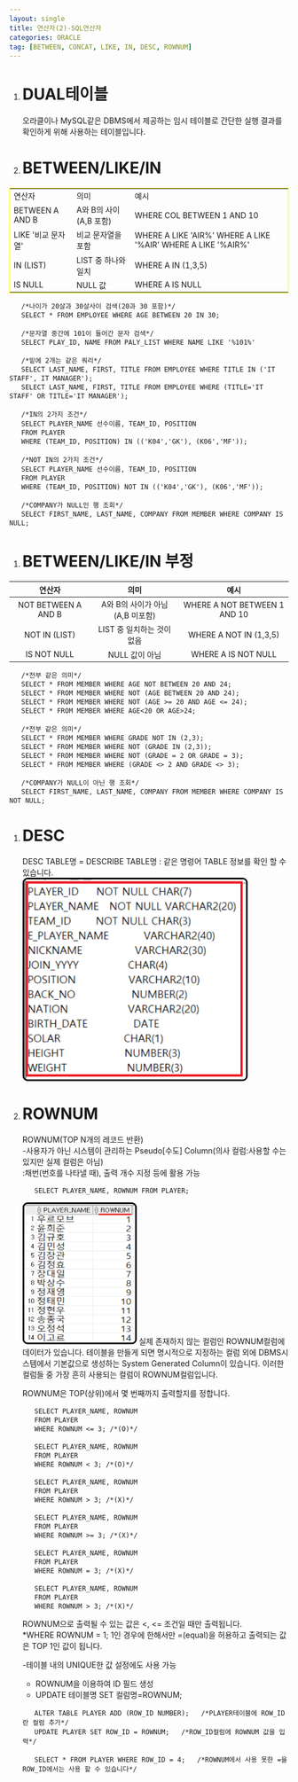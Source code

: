 ```yaml
---
layout: single
title: 연산자(2)-SQL연산자
categories: ORACLE
tag: [BETWEEN, CONCAT, LIKE, IN, DESC, ROWNUM]
---
```


1. # DUAL테이블   
   오라클이나 MySQL같은 DBMS에서 제공하는 임시 테이블로 간단한 실행 결과를 확인하게 위해 사용하는 테이블입니다.  

 1. # BETWEEN/LIKE/IN

   <table style="border:1px solid yellow">
      <tr>
         <td>연산자</td>
         <td>의미</td>
         <td>예시</td>
      </tr>
      <tr>
         <td>BETWEEN A AND B</td>
         <td>A와 B의 사이(A,B 포함)</td>
         <td>WHERE COL BETWEEN 1 AND 10</td>
      </tr>
      <tr>
         <td>LIKE '비교 문자열'</td>
         <td>비교 문자열을 포함</td>
         <td>
            WHERE A LIKE 'AIR%'
            WHERE A LIKE '%AIR'
            WHERE A LIKE '%AIR%'
         </td>
      </tr>
      <tr>
         <td>IN (LIST)</td>
         <td>LIST 중 하나와 일치</td>
         <td>WHERE A IN (1,3,5)</td>
      </tr>
      <tr>
         <td>IS NULL</td>
         <td>NULL 값</td>
         <td>WHERE A IS NULL</td>
      </tr>
   </table>
      
   ```
      /*나이가 20살과 30살사이 검색(20과 30 포함)*/
      SELECT * FROM EMPLOYEE WHERE AGE BETWEEN 20 IN 30;

      /*문자열 중간에 101이 들어간 문자 검색*/
      SELECT PLAY_ID, NAME FROM PALY_LIST WHERE NAME LIKE '%101%'

      /*밑에 2개는 같은 쿼리*/
      SELECT LAST_NAME, FIRST, TITLE FROM EMPLOYEE WHERE TITLE IN ('IT STAFF', IT MANAGER');
      SELECT LAST_NAME, FIRST, TITLE FROM EMPLOYEE WHERE (TITLE='IT STAFF' OR TITLE='IT MANAGER');

      /*IN의 2가지 조건*/
      SELECT PLAYER_NAME 선수이름, TEAM_ID, POSITION
      FROM PLAYER
      WHERE (TEAM_ID, POSITION) IN (('K04','GK'), (K06','MF'));

      /*NOT IN의 2가지 조건*/
      SELECT PLAYER_NAME 선수이름, TEAM_ID, POSITION
      FROM PLAYER
      WHERE (TEAM_ID, POSITION) NOT IN (('K04','GK'), (K06','MF'));

      /*COMPANY가 NULL인 행 조회*/
      SELECT FIRST_NAME, LAST_NAME, COMPANY FROM MEMBER WHERE COMPANY IS NULL;
   ```   

  1. # BETWEEN/LIKE/IN 부정

   | 연산자 | 의미 | 예시 |
   |:----:|:------:|:----:|
   | NOT BETWEEN A AND B | A와 B의 사이가 아님(A,B 미포함) | WHERE A NOT BETWEEN 1 AND 10 |
   | NOT IN (LIST) | LIST 중 일치하는 것이 없음 | WHERE A NOT IN (1,3,5) |
   | IS NOT NULL | NULL 값이 아님 | WHERE A IS NOT NULL |
      
   ```
      /*전부 같은 의미*/
      SELECT * FROM MEMBER WHERE AGE NOT BETWEEN 20 AND 24;
      SELECT * FROM MEMBER WHERE NOT (AGE BETWEEN 20 AND 24);
      SELECT * FROM MEMBER WHERE NOT (AGE >= 20 AND AGE <= 24);
      SELECT * FROM MEMBER WHERE AGE<20 OR AGE>24;

      /*전부 같은 의미*/
      SELECT * FROM MEMBER WHERE GRADE NOT IN (2,3);
      SELECT * FROM MEMBER WHERE NOT (GRADE IN (2,3));
      SELECT * FROM MEMBER WHERE NOT (GRADE = 2 OR GRADE = 3);
      SELECT * FROM MEMBER WHERE (GRADE <> 2 AND GRADE <> 3);

      /*COMPANY가 NULL이 아닌 행 조회*/
      SELECT FIRST_NAME, LAST_NAME, COMPANY FROM MEMBER WHERE COMPANY IS NOT NULL;
   ```   

1. # DESC
   DESC TABLE명 = DESCRIBE TABLE명 : 같은 명령어
   TABLE 정보를 확인 할 수 있습니다.   
   <img src="../../imgs/sql/desctable.png" style="border:3px solid black;border-radius:9px;width:400px">   

1. # ROWNUM
   ROWNUM(TOP N개의 레코드 반환)   
   -사용자가 아닌 시스템이 관리하는 Pseudo[수도] Column(의사 컬럼:사용할 수는 있지만 실제 컬럼은 아님)   
   :채번(번호를 나타낼 때), 출력 개수 지정 등에 활용 가능   

   ```
      SELECT PLAYER_NAME, ROWNUM FROM PLAYER;
   ```   
   <img src="../../imgs/sql/rownum.png" style="border:3px solid black;border-radius:9px;width:200px;height:250px">   
   실제 존재하지 않는 컬럼인 ROWNUM컬럼에 데이터가 있습니다.   
   테이블을 만들게 되면 명시적으로 지정하는 컬럼 외에 DBMS시스템에서 기본값으로 생성하는 System Generated Column이 있습니다. 이러한 컬럼들 중 가장 흔히 사용되는 컬럼이 ROWNUM컬럼입니다.   

   ROWNUM은 TOP(상위)에서 몇 번째까지 출력할지를 정합니다.
   ```
      SELECT PLAYER_NAME, ROWNUM
      FROM PLAYER
      WHERE ROWNUM <= 3; /*(O)*/

      SELECT PLAYER_NAME, ROWNUM
      FROM PLAYER
      WHERE ROWNUM < 3; /*(O)*/

      SELECT PLAYER_NAME, ROWNUM
      FROM PLAYER
      WHERE ROWNUM > 3; /*(X)*/

      SELECT PLAYER_NAME, ROWNUM
      FROM PLAYER
      WHERE ROWNUM >= 3; /*(X)*/

      SELECT PLAYER_NAME, ROWNUM
      FROM PLAYER
      WHERE ROWNUM = 3; /*(X)*/

      SELECT PLAYER_NAME, ROWNUM
      FROM PLAYER
      WHERE ROWNUM > 3; /*(X)*/
   ```   
   ROWNUM으로 출력될 수 있는 값은 <, <= 조건일 때만 출력됩니다.   
   *WHERE ROWNUM = 1; 1인 경우에 한해서만 =(equal)을 허용하고 출력되는 값은 TOP 1인 값이 됩니다.   

   -테이블 내의 UNIQUE한 값 설정에도 사용 가능   
   - ROWNUM을 이용하여 ID 필드 생성   
   - UPDATE 테이블명 SET 컬럼명=ROWNUM;
   ```
      ALTER TABLE PLAYER ADD (ROW_ID NUMBER);   /*PLAYER테이블에 ROW_ID란 컬럼 추가*/
      UPDATE PLAYER SET ROW_ID = ROWNUM;   /*ROW_ID컬럼에 ROWNUM 값을 입력*/

      SELECT * FROM PLAYER WHERE ROW_ID = 4;   /*ROWNUM에서 사용 못한 =을 ROW_ID에서는 사용 할 수 있습니다*/
   ```

